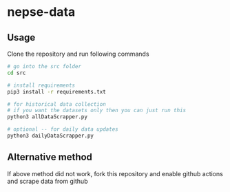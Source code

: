 # nepse-data

## Usage
Clone the repository and run following commands
```bash
# go into the src folder
cd src

# install requirements
pip3 install -r requirements.txt

# for historical data collection
# if you want the datasets only then you can just run this
python3 allDataScrapper.py

# optional -- for daily data updates
python3 dailyDataScrapper.py

```

## Alternative method
If above method did not work, fork this repository and enable github actions and scrape data from github
